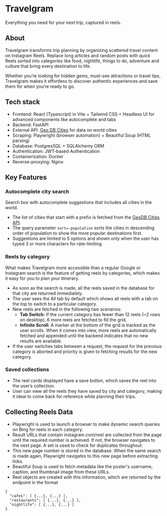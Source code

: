 # Travelgram
Everything you need for your next trip, captured in reels.

## About

Travelgram transforms trip planning by organizing scattered travel content on Instagram Reels. Replace long articles and random posts with quick Reels sorted into categories like food, nightlife, things to do, adventure and culture that bring every destination to life.

Whether you’re looking for hidden gems, must-see attractions or travel tips, Travelgram makes it effortless to discover authentic experiences and save them for when you’re ready to go.

## Tech stack
- Frontend: React (Typescript) in Vite + Tailwind CSS + Headless UI for advanced components like autocomplete and tabs
- Backend: FastAPI
- External API: [Geo DB Cities](https://rapidapi.com/wirefreethought/api/geodb-cities) for data on world cities
- Scraping: Playwright (browser automation) + Beautiful Soup (HTML parsing)
- Database: PostgresSQL + SQLAlchemy ORM
- Authentication: JWT-based Authentication
- Containerization: Docker
- Reverse-proxying: Nginx

## Key Features
### Autocomplete city search
Search box with autocomplete suggestions that includes all cities in the world.
- The list of cities that start with a prefix is fetched from the [GeoDB Cities API](https://rapidapi.com/wirefreethought/api/geodb-cities).
- The query parameter ``sort=-population`` sorts the cities in descending order of population to show the more popular destinations first.
- Suggestions are limited to 5 options and shown only when the user has typed 3 or more characters for rate-limiting.

### Reels by category
What makes Travelgram more accessible than a regular Google or Instagram search is the feature of getting reels by categories, which makes it easy for you to plan your itinerary.
- As soon as the search is made, all the reels saved in the database for that city are returned immediately.
- The user sees the All tab by default which shows all reels with a tab on the top to switch to a particular category.
- New reels are fetched in the following two scenarios:
  - **Tab Switch:** If the current category has fewer than 12 reels (~2 rows on desktop), 6 more reels are fetched to fill the grid.
  - **Infinite Scroll:** A marker at the bottom of the grid is tracked as the user scrolls. When it comes into view, more reels are automatically fetched and appended until the backend indicates that no new results are available.
- If the user switches tabs between a request, the request for the previous category is aborted and priority is given to fetching results for the new category.
  
### Saved collections
- The reel cards displayed have a save button, which saves the reel into the user’s collection.
- User can view all the reels they have saved by city and category, making it ideal to come back for reference while planning their trips.

## Collecting Reels Data
- Playwright is used to launch a browser to make dynamic search queries on Bing for reels in each category.
- Result URLs that contain instagram.com/reel are collected from the page until the required number is achieved. If not, the browser navigates to the next page. A set is used to check for duplicates throughout.
- This new page number is stored in the database. When the same search is made again, Playwright navigates to this new page before extracting links.
- Beautiful Soup is used to fetch metadata like the poster's username, caption, and thumbnail image from these URLs.
- Reel objects are created with this information, which are returned by the endpoint in the format
```
{
  "cafes": [ {...}, {...} ],
  "restaurants": [ {...}, {...} ],
  "nightlife": [ {...}, {...} ]
}
```
